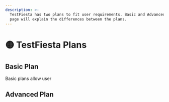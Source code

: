 ```yaml
---
description: >-
  TestFiesta has two plans to fit user requirements. Basic and Advanced. This
  page will explain the differences between the plans.
---
```


# 🟡 TestFiesta Plans



## Basic Plan

Basic plans allow user&#x20;

## Advanced Plan&#x20;
